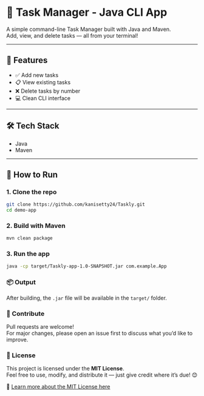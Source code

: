 # 📝 Task Manager - Java CLI App

A simple command-line Task Manager built with Java and Maven.  
Add, view, and delete tasks — all from your terminal!

---

## 🚀 Features
- ✅ Add new tasks
- 📋 View existing tasks
- ❌ Delete tasks by number
- 💻 Clean CLI interface

---

## 🛠️ Tech Stack
- Java
- Maven

---

## 🧪 How to Run

### 1. Clone the repo
```bash
git clone https://github.com/kanisetty24/Taskly.git
cd demo-app
```

### 2. Build with Maven
```bash
mvn clean package
```

### 3. Run the app
```bash
java -cp target/Taskly-app-1.0-SNAPSHOT.jar com.example.App
```

### 📦 Output
After building, the `.jar` file will be available in the `target/` folder.

### 🤝 Contribute
Pull requests are welcome!  
For major changes, please open an issue first to discuss what you’d like to improve.

### 📄 License

This project is licensed under the **MIT License**.  
Feel free to use, modify, and distribute it — just give credit where it’s due! 😊

📌 [Learn more about the MIT License here](https://opensource.org/licenses/MIT)


